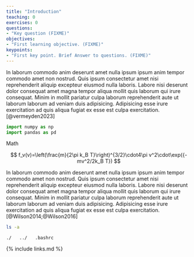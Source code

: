 ```yaml
---
title: "Introduction"
teaching: 0
exercises: 0
questions:
- "Key question (FIXME)"
objectives:
- "First learning objective. (FIXME)"
keypoints:
- "First key point. Brief Answer to questions. (FIXME)"
---
```


In laborum commodo anim deserunt amet nulla ipsum ipsum anim tempor commodo amet non nostrud. Quis ipsum consectetur amet nisi reprehenderit aliquip excepteur eiusmod nulla laboris. Labore nisi deserunt dolor consequat amet magna tempor aliqua mollit quis laborum qui irure consequat. Minim in mollit pariatur culpa laborum reprehenderit aute ut laborum laborum ad veniam duis adipisicing. Adipisicing esse irure exercitation ad quis aliqua fugiat ex esse est culpa exercitation. [@vermeyden2023]

```python title="Python"
import numpy as np
import pandas as pd
```

Math

$$
f_v(v)=\left(\frac{m}{2\pi k_B T}\right)^{3/2}\cdot4\pi v^2\cdot\exp({-mv^2/2k_B T})
$$

In laborum commodo anim deserunt amet nulla ipsum ipsum anim tempor commodo amet non nostrud. Quis ipsum consectetur amet nisi reprehenderit aliquip excepteur eiusmod nulla laboris. Labore nisi deserunt dolor consequat amet magna tempor aliqua mollit quis laborum qui irure consequat. Minim in mollit pariatur culpa laborum reprehenderit aute ut laborum laborum ad veniam duis adipisicing. Adipisicing esse irure exercitation ad quis aliqua fugiat ex esse est culpa exercitation. [@Wilson2014;@Wilson2016]

```bash title="Shell"
ls -a
```
```title="Output"
./   ../   .bashrc
```

{% include links.md %}


